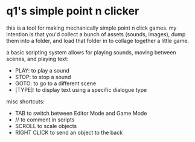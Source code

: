 # q1's simple point n clicker

this is a tool for making mechanically simple point n click games. my intention is that you'd collect a bunch of assets (sounds, images), dump them into a folder, and load that folder in to collage together a little game.

a basic scripting system allows for playing sounds, moving between scenes, and playing text:

- PLAY: to play a sound
- STOP: to stop a sound
- GOTO: to go to a different scene
- [TYPE]: to display text using a specific dialogue type

misc shortcuts:
- TAB to switch between Editor Mode and Game Mode
- // to comment in scripts
- SCROLL to scale objects
- RIGHT CLICK to send an object to the back
